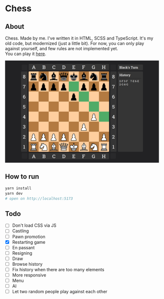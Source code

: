 # Chess

## About

Chess. Made by me. I've written it in HTML, SCSS and TypeScript. It's my old code, but modernized (just a little bit).
For now, you can only play against yourself, and few rules are not implemented yet.  
You can play it [here](https://chess.kolaczyn.com).

![](presentation.png)

## How to run

```sh
yarn install
yarn dev
# open on http://localhost:5173
```

## Todo

- [ ] Don't load CSS via JS
- [ ] Castling
- [ ] Pawn promotion
- [x] Restarting game
- [ ] En passant
- [ ] Resigning
- [ ] Draw
- [ ] Browse history
- [ ] Fix history when there are too many elements
- [ ] More responsive
- [ ] Menu
- [ ] AI
- [ ] Let two random people play against each other
